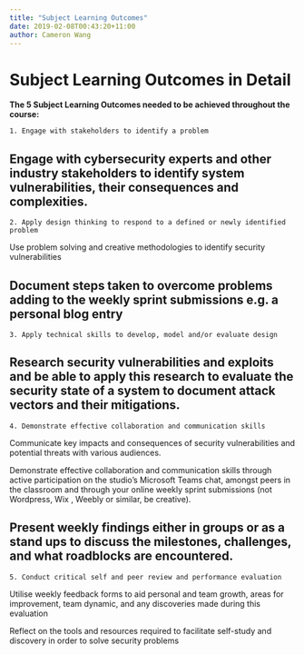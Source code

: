 ```yaml
---
title: "Subject Learning Outcomes"
date: 2019-02-08T00:43:20+11:00
author: Cameron Wang
---
```

# Subject Learning Outcomes in Detail
**The 5 Subject Learning Outcomes needed to be achieved throughout the course:**

	1. Engage with stakeholders to identify a problem

Engage with cybersecurity experts and other industry stakeholders to identify system vulnerabilities, their consequences and complexities.
---
	2. Apply design thinking to respond to a defined or newly identified problem

Use problem solving and creative methodologies to identify security vulnerabilities

Document steps taken to overcome problems adding to the weekly sprint submissions e.g. a personal blog entry
---
	3. Apply technical skills to develop, model and/or evaluate design

Research security vulnerabilities and exploits and be able to apply this research to evaluate the security state of a system to document attack vectors and their mitigations.
---
	4. Demonstrate effective collaboration and communication skills

Communicate key impacts and consequences of security vulnerabilities and potential threats with various audiences.

Demonstrate effective collaboration and communication skills through active participation on the studio’s Microsoft Teams chat, amongst peers in the classroom and through your online weekly sprint submissions (not Wordpress, Wix , Weebly or similar, be creative).

Present weekly findings either in groups or as a stand ups to discuss the milestones, challenges, and what roadblocks are encountered.
---
	5. Conduct critical self and peer review and performance evaluation

Utilise weekly feedback forms to aid personal and team growth, areas for improvement, team dynamic, and any discoveries made during this evaluation

Reflect on the tools and resources required to facilitate self-study and discovery in order to solve security problems
